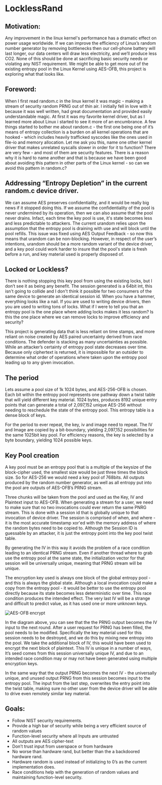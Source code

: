 # LocklessRand

## Motivation:

Any improvement in the linux kernel's performance has a dramatic effect on power usage worldwide.  If we can improve the efficiency of Linux’s random number generator by removing bottlenecks then our cell-phone battery will last longer, our data centers will draw less electricity, and we’ll produce less CO2.   None of this should be done at sacrificing basic security needs or violating any NIST requirement.  We might be able to get more out of the existing entropy pool in the Linux Kernel using AES-OFB, this project is exploring what that looks like.

## Foreword:

When I first read random.c in the linux kernel it was magic - making a stream of security random PRNG out of thin air.  I initially fell in love with it because it was well written, had great documentation and provided easily understandable magic.  At first it was my favorite kernel driver, but as I learned more about Linux i started to see it more of an encumbrance.  A few things started to bother me about random.c - the first one being one of it’s means of entropy collection is a burden on all kernel operations that are hooked - which includes heavily trafficked syscodes like the ones used in file-io and memory allocation.  Let me ask you this, name one other kernel driver that makes unrelated syscalls slower in order for it to function? There are very few - and most of them are security features.  There is a reason why it is hard to name another and that is because we have been good about avoiding this pattern in other parts of the Linux kernel - so can we avoid this pattern in random.c?

## Addressing “Entropy Depletion” in the current random.c device driver. 

We can assume AES preserves confidentiality, and it would be really big news if it stopped doing this.  If we assume the confidentiality of the pool is never undermined by its operation, then  we can also assume that the pool never drains.  Infact, each time the key pool is use, it's state becomes less and less predictable to attackers. The current urandom relies upon the assumption that the entropy pool is draining with use and will block until the pool refills. This issue was fixed using AES Output Feedback - so now this means that urandom can be non-blocking.  However, in respect of the user’s intentions,  urandom should be a more random variant of the device driver, and a key pool could work harder to insure that the pool's state is fresh before a run, and key material used is properly disposed of.

## Locked or Lockless?

There is nothing stopping this key pool from using the existing locks, but I don’t see it as being any benefit.  The session generated is a 64bit int, this isn't going to collide and I don't think it possible for two consumers of the same device to generate an identical session id. When you have a hammer, everything looks like a nail.  If you are used to writing device drivers, then you are used to writing tons of locks.  What if I were to tell you that an entropy pool is the one place where adding locks makes it less random?  Is this the one place where we can remove locks to improve efficiency and security? 

This project is generating data that is less reliant on time stamps, and more reliant on noise created by AES paired uncertainty derived from race conditions. The defender is stacking as many uncertainties as possible. While an attacker’s certainty of entropy pool state decreases over time.  Because only ciphertext is returned, it is impossible for an outsider to determine what order of operations where taken upon the entropy pool leading up to any given invocation. 

## The period

Lets assume a pool size of 1k 1024 bytes, and AES-256-OFB is chosen.  Each bit within the entropy pool represents one pathway down a twist table that will yield different key material.  1024 bytes, produces 8192 unique entry points that can generate a total of 2,097,152 unique AES-256 without needing to reschedule the state of the entropy pool.   This entropy table is a dense block of keys.

For the period to ever repeat, the key, iv and image need to repeat.  The IV and Image are copied by a bit-boundary, yielding 2,097,152 possibilities for the same 1025bit key pool. For efficiency reasons, the key is selected by a byte boundary, yielding 1024 possible keys.


## Key Pool creation

A key pool must be an entropy pool that is a multiple of the keysize of the block-cipher used, the smallest size would be just three times the block size.  So for AES-256 we would need a key pool of 768bits.  All outputs produced by the random number generator, as well as all entropy put into the pool are outputs of AES-OFB’s PRNG stream.

Three chunks will be taken from the pool and used as the Key, IV and Plaintext input to AES-OFB.  When generating a stream for a user,  we need to make sure that no two invocations could ever return the same PNRG stream. This is done with a session id that is globally unique to that invocation of device driver.  The session is comprised of when, and where - it is the most accurate timestamp xor'ed with the memory address of where the random bytes need to be copied to.   Although the Session ID is guessable by an attacker, it is just the entropy point into the key pool twist table.

By generating the IV in this way it avoids the problem of a race condition leading to an identical PRNG stream.  Even if another thread where to grab use the entropy pool at the same state, the initialization vector for that session will be universally unique, meaning that PRNG stream will be unique. 

The encryption key used is always one block of the global entropy pool - and this is always the global state.  Although a local invocation could make a copy from the entropy pool - it would be better to use the entropy pool directly because its state becomes less deterministic over time.  This race condition produces the intended effect.  The very last IV will be a strange and difficult to predict value, as it has used one or more unknown keys.

![AES-OFB encrypt](https://upload.wikimedia.org/wikipedia/commons/thumb/b/b0/OFB_encryption.svg/1202px-OFB_encryption.svg.png)

In the diagram above, you can see that the the PRNG output becomes the IV input to the next round. After a user request for PRNG has been filled, the pool needs to be modified.   Specifically the key material used for this session needs to be destroyed, and we do this by mixing new entropy into the pool.  We take the additional block of IV, this would have been used to encrypt the next block of plaintext.  This IV is unique in a number of ways,  It’s seed comes from this session universally unique IV, and due to an intended race condition may or may not have been generated using multiple encryption keys.

In the same way that the output PRNG becomes the next IV - the universally unique, and unused output PRNG from this session becomes input to the entropy pool.  The input from the last step, overwrites the entry point into the twist table, making sure no other user from the device driver will be able to drive even remotely similar key material.


## Goals:
 - Follow NIST security requirements.
 - Provide a high bar of security while being a very efficient source of random values 
 - Function-level security where all Inputs are untrusted
 - All outputs are AES cipher-text 
 - Don’t trust input from userspace or from hardware
 - No worse than hardware rand, but better than the a backdoored hardware rand. 
 - Hardware random is used instead of initializing to 0’s as the current implementation does.
 - Race conditions help with the generation of random values and maintaining function-level security.


